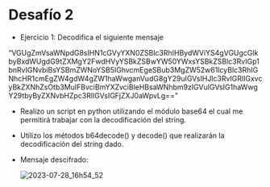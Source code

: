 # Desafío 2
- Ejercicio 1: Decodifica el siguiente mensaje

“VGUgZmVsaWNpdG8sIHN1cGVyYXN0ZSBlc3RhIHBydWViYS4gVGUgcGlkbyBxdWUgdG9tZXMgY2FwdHVyYSBkZSBwYW50YWxsYSBkZSBlc3RvIGp1bnRvIGNvbiBsYSBmZWNoYSB5IGhvcmEgeSBub3MgZW52w61lcyBlc3RhIGNhcHR1cmEgZW4gdW4gZW1haWwganVudG8gY29uIGVsIHJlc3RvIGRlIGxvcyBkZXNhZsOtb3MuIFBvciBmYXZvciBleHBsaWNhbm9zIGVuIGVsIG1haWwgY29tbyByZXNvbHZpc3RlIGVsIGFjZXJ0aWpvLg==”


- Realizo un script en python utilizando el módulo base64 el cual me permitirá trabajar con la decodificación del string.
- Utilizo los métodos b64decode() y decode() que realizarán la decodificación del string dado.

- Mensaje descifrado:
  
     ![2023-07-28_16h54_52](https://github.com/MariaRod123/desafio2/assets/72228855/e6432cb1-083a-435b-8f53-8b8288fdb244)



  
